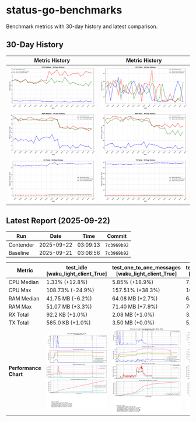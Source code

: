 # status-go-benchmarks

Benchmark metrics with 30-day history and latest comparison.

## 30-Day History

| Metric History                                         | Metric History                                     |
|--------------------------------------------------------|----------------------------------------------------|
| ![cpu_median_history.png](docs/cpu_median_history.png) | ![cpu_max_history.png](docs/cpu_max_history.png)   |
| ![ram_median_history.png](docs/ram_median_history.png) | ![ram_max_history.png](docs/ram_max_history.png)   |
| ![rx_total_history.png](docs/rx_total_history.png)     | ![tx_total_history.png](docs/tx_total_history.png) |

## Latest Report (2025-09-22)

| Run       | Date       | Time     | Commit      |
|-----------|------------|----------|-------------|
| Contender | 2025-09-22 | 03:09:13 | `7c3969b92` |
| Baseline  | 2025-09-21 | 03:08:56 | `7c3969b92` |

| Metric                | test_idle<br>[waku_light_client_True]                                                                                            | test_one_to_one_messages<br>[waku_light_client_True]                                                                                                           | test_one_to_one_messages<br>[waku_light_client_False]                                                                                                            |
|-----------------------|----------------------------------------------------------------------------------------------------------------------------------|----------------------------------------------------------------------------------------------------------------------------------------------------------------|------------------------------------------------------------------------------------------------------------------------------------------------------------------|
| CPU Median            | 1.33% (+12.8%)                                                                                                                   | 5.85% (+18.9%)                                                                                                                                                 | 7.91% (-2.1%)                                                                                                                                                    |
| CPU Max               | 108.73% (-24.9%)                                                                                                                 | 157.51% (+38.3%)                                                                                                                                               | 108.54% (-2.2%)                                                                                                                                                  |
| RAM Median            | 41.75 MB (-6.2%)                                                                                                                 | 64.08 MB (+2.7%)                                                                                                                                               | 64.79 MB (-0.3%)                                                                                                                                                 |
| RAM Max               | 51.07 MB (+3.3%)                                                                                                                 | 71.40 MB (+7.9%)                                                                                                                                               | 79.35 MB (+1.9%)                                                                                                                                                 |
| RX Total              | 92.2 KB (+1.0%)                                                                                                                  | 2.08 MB (+1.0%)                                                                                                                                                | 3.16 MB (-0.8%)                                                                                                                                                  |
| TX Total              | 585.0 KB (+1.0%)                                                                                                                 | 3.50 MB (+0.0%)                                                                                                                                                | 5.16 MB (-0.6%)                                                                                                                                                  |
| **Performance Chart** | ![test_idle[waku_light_client_True]](benchmarks/20250922T030913_7c3969b92/test_idle[waku_light_client_True]-20250922-030139.png) | ![test_one_to_one_messages[waku_light_client_True]](benchmarks/20250922T030913_7c3969b92/test_one_to_one_messages[waku_light_client_True]-20250922-030826.png) | ![test_one_to_one_messages[waku_light_client_False]](benchmarks/20250922T030913_7c3969b92/test_one_to_one_messages[waku_light_client_False]-20250922-030459.png) |
